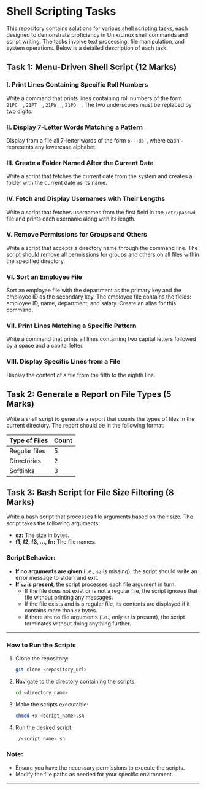 # Shell Scripting Tasks

This repository contains solutions for various shell scripting tasks, each designed to demonstrate proficiency in Unix/Linux shell commands and script writing. The tasks involve text processing, file manipulation, and system operations. Below is a detailed description of each task.

## Task 1: Menu-Driven Shell Script (12 Marks)

### I. Print Lines Containing Specific Roll Numbers
Write a command that prints lines containing roll numbers of the form `21PC__`, `21PT__`, `21PW__`, `21PD__`. The two underscores must be replaced by two digits.

### II. Display 7-Letter Words Matching a Pattern
Display from a file all 7-letter words of the form `b---da-`, where each `-` represents any lowercase alphabet.

### III. Create a Folder Named After the Current Date
Write a script that fetches the current date from the system and creates a folder with the current date as its name.

### IV. Fetch and Display Usernames with Their Lengths
Write a script that fetches usernames from the first field in the `/etc/passwd` file and prints each username along with its length.

### V. Remove Permissions for Groups and Others
Write a script that accepts a directory name through the command line. The script should remove all permissions for groups and others on all files within the specified directory.

### VI. Sort an Employee File
Sort an employee file with the department as the primary key and the employee ID as the secondary key. The employee file contains the fields: employee ID, name, department, and salary. Create an alias for this command.

### VII. Print Lines Matching a Specific Pattern
Write a command that prints all lines containing two capital letters followed by a space and a capital letter.

### VIII. Display Specific Lines from a File
Display the content of a file from the fifth to the eighth line.

## Task 2: Generate a Report on File Types (5 Marks)

Write a shell script to generate a report that counts the types of files in the current directory. The report should be in the following format:

| Type of Files  | Count |
| -------------- | ----- |
| Regular files  | 5     |
| Directories    | 2     |
| Softlinks      | 3     |

## Task 3: Bash Script for File Size Filtering (8 Marks)

Write a bash script that processes file arguments based on their size. The script takes the following arguments:
- **sz:** The size in bytes.
- **f1, f2, f3, ..., fn:** The file names.

### Script Behavior:
- **If no arguments are given** (i.e., `sz` is missing), the script should write an error message to stderr and exit.
- **If `sz` is present**, the script processes each file argument in turn:
  - If the file does not exist or is not a regular file, the script ignores that file without printing any messages.
  - If the file exists and is a regular file, its contents are displayed if it contains more than `sz` bytes.
  - If there are no file arguments (i.e., only `sz` is present), the script terminates without doing anything further.

---

### How to Run the Scripts

1. Clone the repository:
   ```bash
   git clone <repository_url>
   ```
2. Navigate to the directory containing the scripts:
   ```bash
   cd <directory_name>
   ```
3. Make the scripts executable:
   ```bash
   chmod +x <script_name>.sh
   ```
4. Run the desired script:
   ```bash
   ./<script_name>.sh
   ```

### Note:
- Ensure you have the necessary permissions to execute the scripts.
- Modify the file paths as needed for your specific environment.

---

